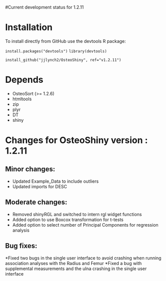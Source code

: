 #Current development status for 1.2.11
# Installation
To install directly from GitHub use the devtools R package:

`install.packages("devtools")`
`library(devtools)`

`install_github("jjlynch2/OsteoShiny", ref="v1.2.11")`

# Depends
* OsteoSort (>= 1.2.6)
* htmltools
* zip
* plyr
* DT
* shiny

# Changes for OsteoShiny version : 1.2.11

## Minor changes:
* Updated Example_Data to include outliers
* Updated imports for DESC

## Moderate changes:
* Removed shinyRGL and switched to intern rgl widget functions
* Added option to use Boxcox transformation for t-tests
* Added option to select number of Principal Components for regression analysis

## Bug fixes:
*Fixed two bugs in the single user interface to avoid crashing when running association analyses with the Radius and Femur
*Fixed a bug with supplemental measurements and the ulna crashing in the single user interface